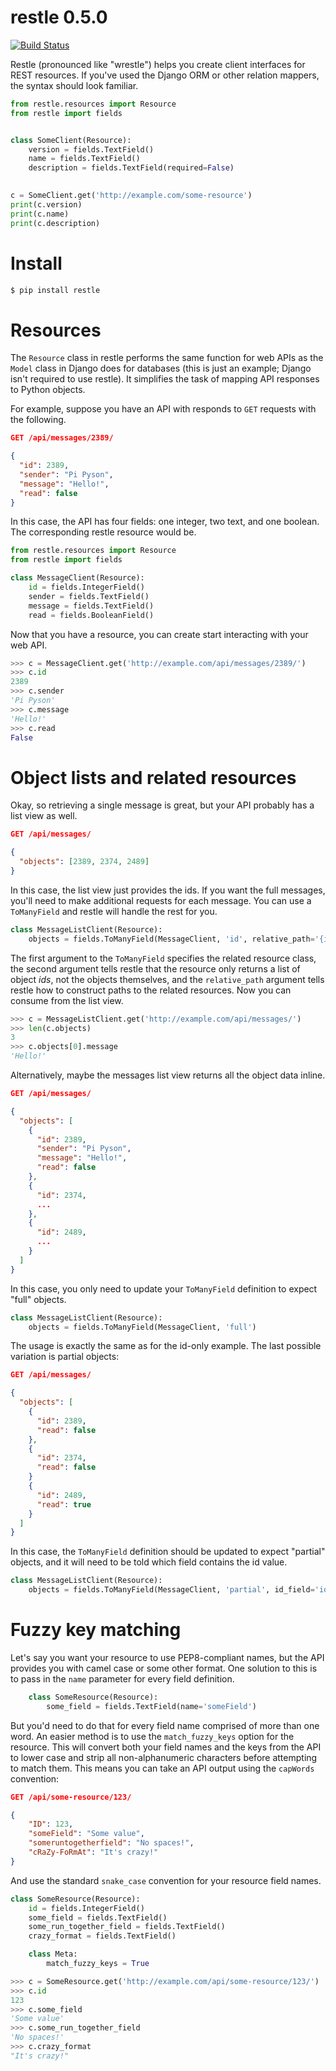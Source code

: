 # restle 0.5.0

[![Build Status](https://travis-ci.org/consbio/restle.png?branch=master)](https://travis-ci.org/consbio/restle)

Restle (pronounced like "wrestle") helps you create client interfaces for REST resources. If you've used the Django 
ORM or other relation mappers, the syntax should look familiar.

```python
from restle.resources import Resource
from restle import fields


class SomeClient(Resource):
    version = fields.TextField()
    name = fields.TextField()
    description = fields.TextField(required=False)
    

c = SomeClient.get('http://example.com/some-resource')
print(c.version)
print(c.name)
print(c.description)
```

# Install

```bash
$ pip install restle
```

# Resources

The ```Resource``` class in restle performs the same function for web APIs as the ```Model``` class in Django does for 
databases (this is just an example; Django isn't required to use restle). It simplifies the task of mapping API 
responses to Python objects.

For example, suppose you have an API with responds to ```GET``` requests with the following.

```json
GET /api/messages/2389/

{
  "id": 2389,
  "sender": "Pi Pyson",
  "message": "Hello!",
  "read": false
}
```

In this case, the API has four fields: one integer, two text, and one boolean. The corresponding restle resource would
be.

```python
from restle.resources import Resource
from restle import fields

class MessageClient(Resource):
    id = fields.IntegerField()
    sender = fields.TextField()
    message = fields.TextField()
    read = fields.BooleanField()
```

Now that you have a resource, you can create start interacting with your web API.

```python
>>> c = MessageClient.get('http://example.com/api/messages/2389/')
>>> c.id
2389
>>> c.sender
'Pi Pyson'
>>> c.message
'Hello!'
>>> c.read
False
```

# Object lists and related resources

Okay, so retrieving a single message is great, but your API probably has a list view as well.

```json
GET /api/messages/

{
  "objects": [2389, 2374, 2489]
}
```

In this case, the list view just provides the ids. If you want the full messages, you'll need to make additional
requests for each message. You can use a ```ToManyField``` and restle will handle the rest for you.

```python
class MessageListClient(Resource):
    objects = fields.ToManyField(MessageClient, 'id', relative_path='{id}/'
```

The first argument to the ```ToManyField``` specifies the related resource class, the second argument tells restle that
the resource only returns a list of object *ids*, not the objects themselves, and the ```relative_path``` argument 
tells restle how to construct paths to the related resources. Now you can consume from the list view.

```python
>>> c = MessageListClient.get('http://example.com/api/messages/')
>>> len(c.objects)
3
>>> c.objects[0].message
'Hello!'
```

Alternatively, maybe the messages list view returns all the object data inline.

```json
GET /api/messages/

{
  "objects": [
    {
      "id": 2389,
      "sender": "Pi Pyson",
      "message": "Hello!",
      "read": false
    },
    {
      "id": 2374,
      ...
    },
    {
      "id": 2489,
      ...
    }
  ]
}
```

In this case, you only need to update your ```ToManyField``` definition to expect "full" objects.

```python
class MessageListClient(Resource):
    objects = fields.ToManyField(MessageClient, 'full')
```

The usage is exactly the same as for the id-only example. The last possible variation is partial objects:

```json
GET /api/messages/

{
  "objects": [
    {
      "id": 2389,
      "read": false
    },
    {
      "id": 2374,
      "read": false
    }
    {
      "id": 2489,
      "read": true
    }
  ]
}
```

In this case, the ```ToManyField``` definition should be updated to expect "partial" objects, and it will need to be 
told which field contains the id value.

```python
class MessageListClient(Resource):
    objects = fields.ToManyField(MessageClient, 'partial', id_field='id', relative_path='{id}/')
```

# Fuzzy key matching

Let's say you want your resource to use PEP8-compliant names, but the API provides you with camel case or some other
format. One solution to this is to pass in the ```name``` parameter for every field definition.

```python
    class SomeResource(Resource):
        some_field = fields.TextField(name='someField')
```

But you'd need to do that for every field name comprised of more than one word. An easier method is to use the
```match_fuzzy_keys``` option for the resource. This will convert both your field names and the keys from the API
to lower case and strip all non-alphanumeric characters before attempting to match them. This means you can take an
API output using the ```capWords``` convention:

```json
GET /api/some-resource/123/

{
    "ID": 123,
    "someField": "Some value",
    "someruntogetherfield": "No spaces!",
    "cRaZy-FoRmAt": "It's crazy!"
}
```

And use the standard ```snake_case``` convention for your resource field names.

```python
class SomeResource(Resource):
    id = fields.IntegerField()
    some_field = fields.TextField()
    some_run_together_field = fields.TextField()
    crazy_format = fields.TextField()

    class Meta:
        match_fuzzy_keys = True
```

```python
>>> c = SomeResource.get('http://example.com/api/some-resource/123/')
>>> c.id
123
>>> c.some_field
'Some value'
>>> c.some_run_together_field
'No spaces!'
>>> c.crazy_format
"It's crazy!"
```
